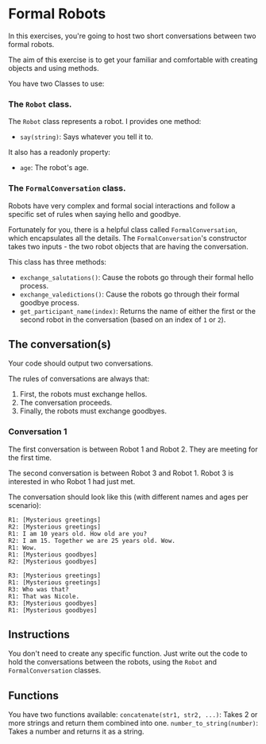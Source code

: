# Formal Robots

In this exercises, you're going to host two short conversations between two formal robots.

The aim of this exercise is to get your familiar and comfortable with creating objects and using methods.

You have two Classes to use:

### The `Robot` class.

The `Robot` class represents a robot. I provides one method:

- `say(string)`: Says whatever you tell it to.

It also has a readonly property:

- `age`: The robot's age.

### The `FormalConversation` class.

Robots have very complex and formal social interactions and follow a specific set of rules when saying hello and goodbye.

Fortunately for you, there is a helpful class called `FormalConversation`, which encapsulates all the details.
The `FormalConversation`'s constructor takes two inputs - the two robot objects that are having the conversation.

This class has three methods:

- `exchange_salutations()`: Cause the robots go through their formal hello process.
- `exchange_valedictions()`: Cause the robots go through their formal goodbye process.
- `get_participant_name(index)`: Returns the name of either the first or the second robot in the conversation (based on an index of `1` or `2`).

## The conversation(s)

Your code should output two conversations.

The rules of conversations are always that:

1. First, the robots must exchange hellos.
2. The conversation proceeds.
3. Finally, the robots must exchange goodbyes.

### Conversation 1

The first conversation is between Robot 1 and Robot 2.
They are meeting for the first time.

The second conversation is between Robot 3 and Robot 1.
Robot 3 is interested in who Robot 1 had just met.

The conversation should look like this (with different names and ages per scenario):

```
R1: [Mysterious greetings]
R2: [Mysterious greetings]
R1: I am 10 years old. How old are you?
R2: I am 15. Together we are 25 years old. Wow.
R1: Wow.
R1: [Mysterious goodbyes]
R2: [Mysterious goodbyes]

R3: [Mysterious greetings]
R1: [Mysterious greetings]
R3: Who was that?
R1: That was Nicole.
R3: [Mysterious goodbyes]
R1: [Mysterious goodbyes]
```

## Instructions

You don't need to create any specific function.
Just write out the code to hold the conversations between the robots, using the `Robot` and `FormalConversation` classes.

## Functions

You have two functions available:
`concatenate(str1, str2, ...)`: Takes 2 or more strings and return them combined into one.
`number_to_string(number)`: Takes a number and returns it as a string.
